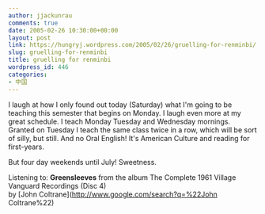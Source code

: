 ```yaml
---
author: jjackunrau
comments: true
date: 2005-02-26 10:30:00+00:00
layout: post
link: https://hungryj.wordpress.com/2005/02/26/gruelling-for-renminbi/
slug: gruelling-for-renminbi
title: gruelling for renminbi
wordpress_id: 446
categories:
- 中国
---
```


I laugh at how I only found out today (Saturday) what I'm going to be teaching this semester that begins on Monday.  I laugh even more at my great schedule.  I teach Monday Tuesday and Wednesday mornings.  Granted on Tuesday I teach the same class twice in a row, which will be sort of silly, but still.  And no Oral English!  It's American Culture and reading for first-years.  
  
But four day weekends until July!  Sweetness.  
  
Listening to: **Greensleeves** from the album The Complete 1961 Village Vanguard Recordings (Disc 4)   
by [John Coltrane](http://www.google.com/search?q=%22John Coltrane%22)
